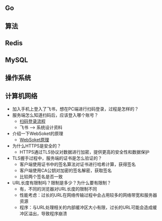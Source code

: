 ## Go


## 算法


## Redis


## MySQL


## 操作系统


## 计算机网络

- 加入手机上登入了飞书，想在PC端进行扫码登录，过程是怎样的？
-  服务端怎么知道扫码后，应该登入哪个账号？
	- [扫码登录流程](https://arcstack.top/md/interview/advance/advance/system-design/1-scan-code-login.html)
	- 飞书 --> 系统设计资料
- 介绍一下WebSoket的原理
	- [WebSoket原理](https://juejin.cn/post/7086021621542027271)
- 为什么HTTPS是安全的？
	- HTTPS通过TLS协议对数据进行加密，提供更高的安全性和数据保护
- TLS握手过程中，服务端的证书是怎么验证的？
	- 客户端使用证书中的签名算法对证书进行哈希计算，获得签名
	- 客户端使用CA公钥对加密的签名解密，获取签名
	- 比较两个签名是否一致
- URL长度有限制吗？限制是多少？为什么要有限制？
	- 有，不同的浏览器对URL长度的限制不同
	- 性能考虑：过长的URL在网络传输过程中会占用较多的网络带宽和服务器资源
	- 程序：与URL处理相关的内部缓冲区大小有限，过长的URL可能会造成缓冲区溢出，导致程序崩溃